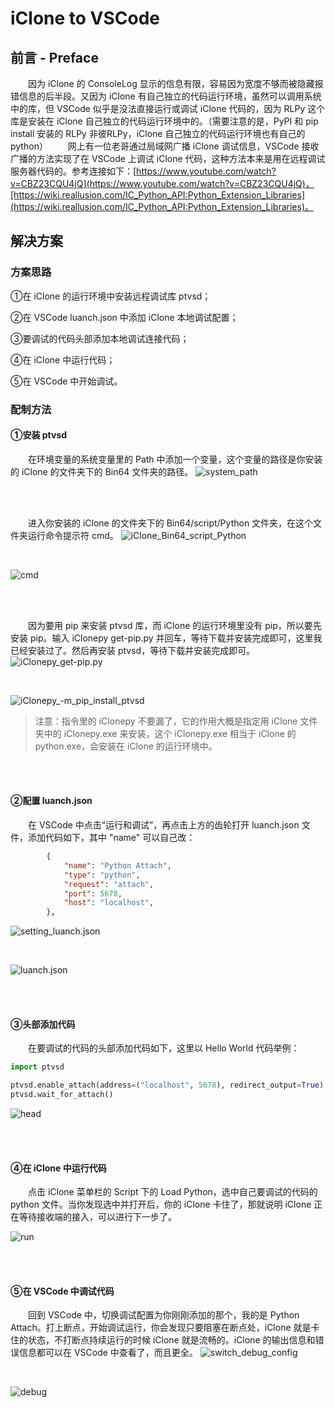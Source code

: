 # iClone to VSCode
## 前言 - Preface
&emsp;&emsp;因为 iClone 的 ConsoleLog 显示的信息有限，容易因为宽度不够而被隐藏报错信息的后半段。又因为 iClone 有自己独立的代码运行环境，虽然可以调用系统中的库，但 VSCode 似乎是没法直接运行或调试 iClone 代码的，因为 RLPy 这个库是安装在 iClone 自己独立的代码运行环境中的。（需要注意的是，PyPI 和 pip install 安装的 RLPy 非彼RLPy，iClone 自己独立的代码运行环境也有自己的 python）
&emsp;&emsp;网上有一位老哥通过局域网广播 iClone 调试信息，VSCode 接收广播的方法实现了在 VSCode 上调试 iClone 代码，这种方法本来是用在远程调试服务器代码的。参考连接如下：[https://www.youtube.com/watch?v=CBZ23CQU4jQ](https://www.youtube.com/watch?v=CBZ23CQU4jQ)，[https://wiki.reallusion.com/IC_Python_API:Python_Extension_Libraries](https://wiki.reallusion.com/IC_Python_API:Python_Extension_Libraries)。

## 解决方案
### 方案思路
①在 iClone 的运行环境中安装远程调试库 ptvsd；

②在 VSCode luanch.json 中添加 iClone 本地调试配置；

③要调试的代码头部添加本地调试连接代码；

④在 iClone 中运行代码；

⑤在 VSCode 中开始调试。

### 配制方法
#### ①安装 ptvsd
&emsp;&emsp;在环境变量的系统变量里的 Path 中添加一个变量，这个变量的路径是你安装的 iClone 的文件夹下的 Bin64 文件夹的路径。
![system_path](../Images/system_path.png)

</br>
</br>

&emsp;&emsp;进入你安装的 iClone 的文件夹下的 Bin64/script/Python 文件夹，在这个文件夹运行命令提示符 cmd。
![iClone_Bin64_script_Python](../Images/iClone_Bin64_script_Python.png)

</br>

![cmd](../Images/cmd.png)

</br>
</br>

&emsp;&emsp;因为要用 pip 来安装 ptvsd 库，而 iClone 的运行环境里没有 pip，所以要先安装 pip。输入 iClonepy get-pip.py 并回车，等待下载并安装完成即可，这里我已经安装过了。然后再安装 ptvsd，等待下载并安装完成即可。
![iClonepy_get-pip.py](../Images/iClonepy_get-pip.py.png)

</br>

![iClonepy_-m_pip_install_ptvsd](../Images/iClonepy_-m_pip_install_ptvsd.png)

> 注意：指令里的 iClonepy 不要漏了，它的作用大概是指定用 iClone 文件夹中的 iClonepy.exe 来安装，这个 iClonepy.exe 相当于 iClone 的 python.exe，会安装在 iClone 的运行环境中。

</br>
</br>

#### ②配置 luanch.json
&emsp;&emsp;在 VSCode 中点击“运行和调试”，再点击上方的齿轮打开 luanch.json 文件，添加代码如下，其中 "name" 可以自己改：
``` json {.line-numbers}
        {
            "name": "Python Attach",
            "type": "python",
            "request": "attach",
            "port": 5678,
            "host": "localhost",
        },
```

![setting_luanch.json](../Images/setting_luanch.json.png)

</br>

![luanch.json](../Images/luanch.json.png)

</br>
</br>

#### ③头部添加代码
&emsp;&emsp;在要调试的代码的头部添加代码如下，这里以 Hello World 代码举例：
``` python {.line-numbers}
import ptvsd

ptvsd.enable_attach(address=("localhost", 5678), redirect_output=True)
ptvsd.wait_for_attach()
```

![head](../Images/head.png)

</br>
</br>

#### ④在 iClone 中运行代码
&emsp;&emsp;点击 iClone 菜单栏的 Script 下的 Load Python，选中自己要调试的代码的 python 文件。当你发现选中并打开后，你的 iClone 卡住了，那就说明 iClone 正在等待接收端的接入，可以进行下一步了。

![run](../Images/run.png)

</br>
</br>

#### ⑤在 VSCode 中调试代码
&emsp;&emsp;回到 VSCode 中，切换调试配置为你刚刚添加的那个，我的是 Python Attach。打上断点，开始调试运行，你会发现只要阻塞在断点处，iClone 就是卡住的状态，不打断点持续运行的时候 iClone 就是流畅的。iClone 的输出信息和错误信息都可以在 VSCode 中查看了，而且更全。
![switch_debug_config](../Images/switch_debug_config.png)

</br>

![debug](../Images/debug.jpg)
